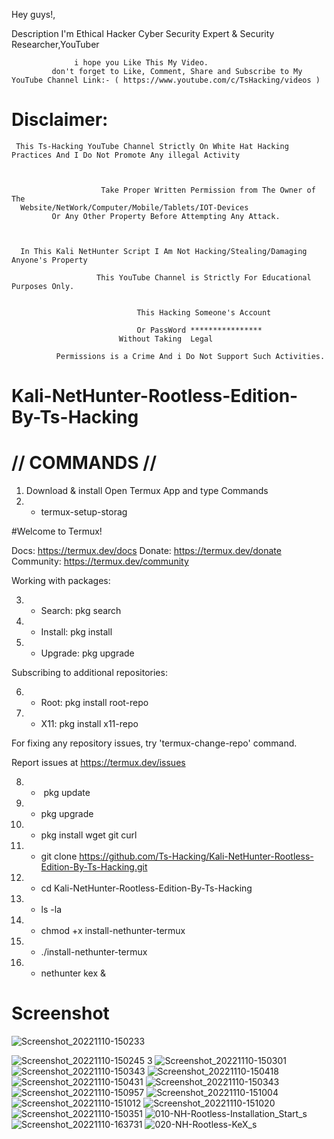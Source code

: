 Hey guys!, 
           
Description
                  I'm Ethical Hacker Cyber Security Expert & Security Researcher,YouTuber
                  
                  i hope you Like This My Video.
             don't forget to Like, Comment, Share and Subscribe to My YouTube Channel Link:- ( https://www.youtube.com/c/TsHacking/videos ) 

#                                              Disclaimer:

     This Ts-Hacking YouTube Channel Strictly On White Hat Hacking Practices And I Do Not Promote Any illegal Activity

       

                        Take Proper Written Permission from The Owner of The
      Website/NetWork/Computer/Mobile/Tablets/IOT-Devices
             Or Any Other Property Before Attempting Any Attack.



      In This Kali NetHunter Script I Am Not Hacking/Stealing/Damaging Anyone's Property

                       This YouTube Channel is Strictly For Educational Purposes Only.


                                This Hacking Someone's Account

                                Or PassWord ****************
                            Without Taking  Legal

              Permissions is a Crime And i Do Not Support Such Activities.

# Kali-NetHunter-Rootless-Edition-By-Ts-Hacking

# // COMMANDS //

1. Download & install Open Termux App and type Commands
2. - termux-setup-storag

#Welcome to Termux!

Docs:       https://termux.dev/docs
Donate:     https://termux.dev/donate
Community:  https://termux.dev/community

Working with packages:

3. - Search:  pkg search <query>
4. - Install: pkg install <package>
5. - Upgrade: pkg upgrade

Subscribing to additional repositories:

6.  - Root:    pkg install root-repo
7.  - X11:     pkg install x11-repo

For fixing any repository issues,
try 'termux-change-repo' command.

Report issues at https://termux.dev/issues
           
8.  -  pkg update
           
9.  -  pkg upgrade

10. -  pkg install wget git curl

11. -  git clone https://github.com/Ts-Hacking/Kali-NetHunter-Rootless-Edition-By-Ts-Hacking.git

12. -  cd Kali-NetHunter-Rootless-Edition-By-Ts-Hacking

13. -  ls -la

14. -  chmod +x install-nethunter-termux

15. -  ./install-nethunter-termux

16. -  nethunter kex &

# Screenshot





![Screenshot_20221110-150233](https://user-images.githubusercontent.com/68728063/201058013-7b0a3938-f1f9-4f12-997d-67c3611ee909.png)

![Screenshot_20221110-150245](https://user-images.githubusercontent.com/68728063/201059668-a8e602e7-a6ba-4d6a-9e73-1ff23b612a50.png)
3
![Screenshot_20221110-150301](https://user-images.githubusercontent.com/68728063/201060459-4ea71186-922c-4ab8-b85c-7d71da332e71.png)
![Screenshot_20221110-150343](https://user-images.githubusercontent.com/68728063/201068024-13a0e85d-93b6-4d6b-ac89-8b78d4781508.png)
![Screenshot_20221110-150418](https://user-images.githubusercontent.com/68728063/201071960-9dd9536f-06b6-4964-a23f-6f1ab3ebecca.png)
![Screenshot_20221110-150431 ](https://user-images.githubusercontent.com/68728063/201068235-25bc3621-b2f3-4a05-8937-5811cbd47d92.png)
![Screenshot_20221110-150343](https://user-images.githubusercontent.com/68728063/201071203-cb0c37b6-b2b6-4c20-92e5-1222efb7ea13.png)
![Screenshot_20221110-150957](https://user-images.githubusercontent.com/68728063/201073416-b652bd52-4f28-4af0-8f59-800a3388b54d.png)
![Screenshot_20221110-151004](https://user-images.githubusercontent.com/68728063/201073532-d27b5541-bc7f-4b6a-a82b-703368df0f82.png)
![Screenshot_20221110-151012](https://user-images.githubusercontent.com/68728063/201073636-a105418b-755b-4b27-b62a-9d316dd7d28c.png)
![Screenshot_20221110-151020](https://user-images.githubusercontent.com/68728063/201073731-ff43e0b2-e062-41e0-b818-bc4cbd98f8c0.png)
![Screenshot_20221110-150351](https://user-images.githubusercontent.com/68728063/201074400-da3443b8-4ef9-4354-9033-88b80aebd5d1.png)
![010-NH-Rootless-Installation_Start_s](https://user-images.githubusercontent.com/68728063/201074642-c6f42be1-1d8f-4e82-9930-e6a7808cee8a.png)
![Screenshot_20221110-163731](https://user-images.githubusercontent.com/68728063/201075751-1403951c-9654-4b03-a31a-724ca9d0c65b.png)
![020-NH-Rootless-KeX_s](https://user-images.githubusercontent.com/68728063/201074665-30ba7746-984a-44db-88dd-e3a7c8a44d59.png)
